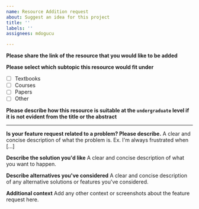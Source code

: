 ```yaml
---
name: Resource Addition request
about: Suggest an idea for this project
title: ''
labels: ''
assignees: mdogucu

---
```


**Please share the link of the resource that you would like to be added**

**Please select which subtopic this resource would fit under**

- [ ]  Textbooks
- [ ] Courses
- [ ] Papers
- [ ] Other

**Please describe how this resource is suitable at the `undergraduate` level if it is not evident from the title or the abstract**


** **

**Is your feature request related to a problem? Please describe.**
A clear and concise description of what the problem is. Ex. I'm always frustrated when [...]

**Describe the solution you'd like**
A clear and concise description of what you want to happen.

**Describe alternatives you've considered**
A clear and concise description of any alternative solutions or features you've considered.

**Additional context**
Add any other context or screenshots about the feature request here.
